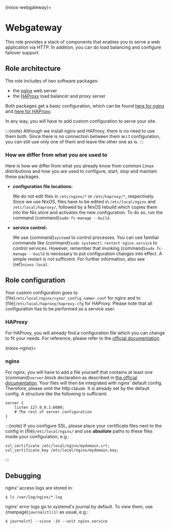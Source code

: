 (nixos-webgateway)=

# Webgateway

This role provides a stack of components that enables you to serve a web
application via HTTP. In addition, you can do load balancing and configure
failover support.

## Role architecture

The role includes of two software packages:

- the [nginx](http://nginx.org/) web server
- the [HAProxy](http://www.haproxy.org/) load balancer and proxy server

Both packages get a basic configuration, which can be found [here for nginx](https://github.com/flyingcircusio/nixpkgs/blob/fc-15.09-dev/nixos/modules/flyingcircus/roles/nginx.nix) and [here for HAProxy](https://github.com/flyingcircusio/nixpkgs/blob/fc-15.09-dev/nixos/modules/flyingcircus/roles/haproxy.nix).

In any way, you will have to add custom configuration to serve your site.

:::{note}
Although we install nginx and HAProxy, there is no need to use them
both. Since there is no connection between them w.r.t configuration, you can
still use only one of them and leave the other one as is.
:::

### How we differ from what you are used to

Here is how we differ from what you already know from common Linux distributions
and how you are used to configure, start, stop and maintain these packages.

- **configuration file locations:**

  We do not edit files in `/etc/nginx/*` or `/etc/haproxy/*`, respectively.
  Since we use NixOS, files have to be edited in `/etc/local/nginx` and
  `/etc/local/haproxy/`, followed by a NixOS rebuild which copies them into the
  Nix store and activates the new configuration. To do so, run the command
  {command}`sudo fc-manage --build`

- **service control:**

  We use {command}`systemd` to control processes. You can use familiar commands
  like {command}`sudo systemctl restart nginx.service` to control services.
  However, remember that invoking {command}`sudo fc-manage --build` is
  necessary to put configuration changes into effect. A simple restart is not
  sufficient. For further information, also see {ref}`nixos-local`.

## Role configuration

Your custom configuration goes to
{file}`/etc/local/nginx/<your_config_name>.conf` for nginx and to
{file}`/etc/local/haproxy/haproxy.cfg` for HAProxy. Please note that all
configuration has to be performed as a service user.

### HAProxy

For HAProxy, you will already find a configuration file which you can change to
fit your needs. For reference, please refer to the [official documentation](http://cbonte.github.io/haproxy-dconv/configuration-1.5.html).

(nixos-nginx)=

### nginx

For nginx, you will have to add a file yourself that contains at least one
{command}`server` block declaration as described in [the official documentation](https://www.nginx.com/resources/admin-guide/nginx-web-server/). Your files
will then be integrated with nginx' default config. Therefore, please omit
the http clause. It is already set by the default config. A structure like the
following is sufficient:

```console
server {
    listen 127.0.0.1:8080;
    # The rest of server configuration
}
```

:::{note}
If you configure SSL, please place your certificate files next to the config
in {file}`/etc/local/nginx/` and use **absolute** paths to these files inside
your configuration, e.g.:

```console
ssl_certificate /etc/local/nginx/mydomain.crt;
ssl_certificate_key /etc/local/nginx/mydomain.key;
```
:::

## Debugging

nginx' access logs are stored in:

```console
$ ls /var/log/nginx/*.log
```

nginx' error logs go to systemd's journal by default. To view them, use
{manpage}`journalctl(1)` as usual, e.g.:

```console
$ journalctl --since -1h --unit nginx.service
```
